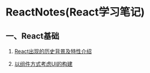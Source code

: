 # ReactNotes(React学习笔记)





一、React基础
---

01. [React出现的历史背景及特性介绍](https://github.com/Bian2017/ReactNotes/blob/master/1.%20React%E5%9F%BA%E7%A1%80/01.%20React%E5%87%BA%E7%8E%B0%E7%9A%84%E5%8E%86%E5%8F%B2%E8%83%8C%E6%99%AF%E5%8F%8A%E7%89%B9%E6%80%A7%E4%BB%8B%E7%BB%8D.md)

02. [以组件方式考虑UI的构建](https://github.com/Bian2017/ReactNotes/blob/master/1.%20React%E5%9F%BA%E7%A1%80/02.%20%E4%BB%A5%E7%BB%84%E4%BB%B6%E6%96%B9%E5%BC%8F%E8%80%83%E8%99%91UI%E7%9A%84%E6%9E%84%E5%BB%BA.md)
